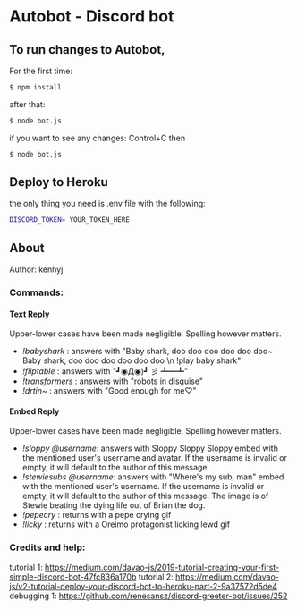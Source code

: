 # Autobot - Discord bot

## To run changes to Autobot,

For the first time:

```bash
$ npm install
```

after that:

```bash
$ node bot.js
```

if you want to see any changes: Control+C
then

```bash
$ node bot.js
```

## Deploy to Heroku

the only thing you need is .env file
with the following:

```bash
DISCORD_TOKEN= YOUR_TOKEN_HERE
```

## About

Author: kenhyj

### Commands:

#### Text Reply

Upper-lower cases have been made negligible. Spelling however matters.

- _!babyshark_ : answers with "Baby shark, doo doo doo doo doo doo~ Baby shark, doo doo doo doo doo doo \n !play baby shark"
- _!fliptable_ : answers with "┛◉Д◉)┛ 彡 ┻━┻"
- _!transformers_ : answers with "robots in disguise"
- _!drtin~_ : answers with "Good enough for me♡"

#### Embed Reply

Upper-lower cases have been made negligible. Spelling however matters.

- _!sloppy_ _@username_: answers with Sloppy Sloppy Sloppy embed with the mentioned user's username and avatar. If the username is invalid or empty, it will default to the author of this message.
- _!stewiesubs_ _@username_: answers with "Where's my sub, man" embed with the mentioned user's username. If the username is invalid or empty, it will default to the author of this message. The image is of Stewie beating the dying life out of Brian the dog.
- _!pepecry_ : returns with a pepe crying gif
- _!licky_ : returns with a Oreimo protagonist licking lewd gif

### Credits and help:

tutorial 1: https://medium.com/davao-js/2019-tutorial-creating-your-first-simple-discord-bot-47fc836a170b
tutorial 2: https://medium.com/davao-js/v2-tutorial-deploy-your-discord-bot-to-heroku-part-2-9a37572d5de4
debugging 1: https://github.com/renesansz/discord-greeter-bot/issues/252
